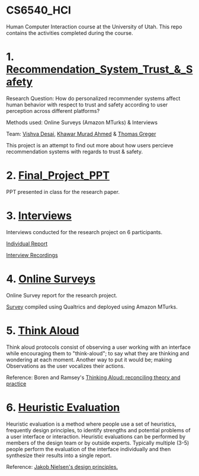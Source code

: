 # CS6540_HCI
Human Computer Interaction course at the University of Utah.
This repo contains the activities completed during the course.
# 1. [Recommendation_System_Trust_&_Safety](https://github.com/vishvadesai9/CS6540_HCI/blob/main/Recommendation_System_Trust_and_Safety.pdf)
Research Question: How do personalized recommender systems affect human behavior with respect to trust and safety according to user perception across different platforms?

Methods used: Online Surveys (Amazon MTurks) & Interviews

Team: [Vishva Desai](https://www.linkedin.com/in/vishva-desai/), [Khawar Murad Ahmed](khawar.ahmed@utah.edu) & [Thomas Greger](thomas.greger@utah.edu)

This project is an attempt to find out more about how users percieve recommendation systems with regards to trust & safety.

# 2. [Final_Project_PPT](https://github.com/vishvadesai9/CS6540_HCI/blob/main/Final_Project_PPT.pdf)
PPT presented in class for the research paper.

# 3. [Interviews](https://github.com/vishvadesai9/CS6540_HCI/blob/main/Interview_Report.pdf)
Interviews conducted for the research project on 6 participants. 

[Individual Report](https://github.com/vishvadesai9/CS6540_HCI/blob/main/HCI_Interview_WriteUp.pdf) 

[Interview Recordings](https://drive.google.com/drive/folders/1NMaV3sJaT7j694zCDkHfl0KNy4VMZyI1?usp=share_link)


# 4. [Online Surveys](https://github.com/vishvadesai9/CS6540_HCI/blob/main/Online_Questionnares_Report.pdf)
Online Survey report for the research project. 

[Survey](https://utah.sjc1.qualtrics.com/jfe/form/SV_0qBWD8RrM1XaXmS) compiled using Qualtrics and deployed using Amazon MTurks.

# 5. [Think Aloud](https://github.com/vishvadesai9/CS6540_HCI/blob/main/HCI_Think_Aloud_Report.pdf)
Think aloud protocols consist of observing a user working with an interface while encouraging them to "think-aloud"; to say what they are thinking and wondering at each moment. Another way to put it would be; making Observations as the user vocalizes their actions.

Reference: Boren and Ramsey's [Thinking Aloud: reconciling theory and practice](https://ieeexplore.ieee.org/document/867942/)

# 6. [Heuristic Evaluation](https://github.com/vishvadesai9/CS6540_HCI/blob/main/HCI_Heuristic_Evaluation%20(1).pdf)
Heuristic evaluation is a method where people use a set of heuristics, frequently design principles, to identify strengths and potential problems of a user interface or interaction.
Heuristic evaluations can be performed by members of the design team or by outside experts. Typically multiple (3-5) people perform the evaluation of the interface individually and then synthesize their results into a single report.

Reference: [Jakob Nielsen's design principles.](https://www.nngroup.com/articles/ten-usability-heuristics/)
